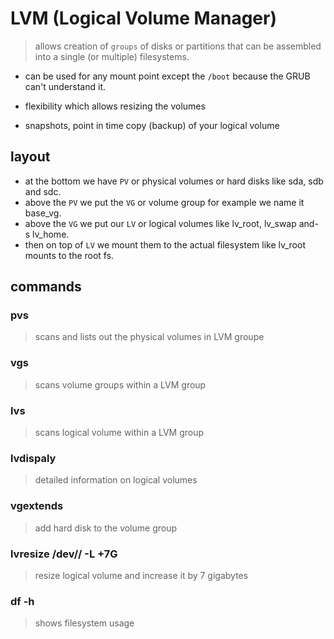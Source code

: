 # LVM (Logical Volume Manager)

> allows creation of `groups` of disks or partitions that can be assembled into a single (or multiple) filesystems.

- can be used for any mount point except the `/boot` because the GRUB can't understand it.

- flexibility which allows resizing the volumes

- snapshots, point in time copy (backup) of your logical volume

## layout

- at the bottom we have `PV` or physical volumes or hard disks like sda, sdb and sdc.
- above the `PV` we put the `VG` or volume group for example we name it base_vg.
- above the `VG` we put our `LV` or logical volumes like lv_root, lv_swap and- s lv_home.
- then on top of `LV` we mount them to the actual filesystem like lv_root mounts to the root fs.

## commands

### pvs

> scans and lists out the physical volumes in LVM groupe

### vgs

> scans volume groups within a LVM group

### lvs

> scans logical volume within a LVM group

### lvdispaly

> detailed information on logical volumes

### vgextends <vg-name> <hard-disk-name>

> add hard disk to the volume group

### lvresize /dev/<vg-name>/<lv-name> -L +7G

> resize logical volume and increase it by 7 gigabytes

### df -h

> shows filesystem usage
